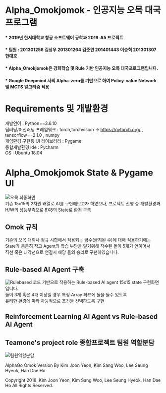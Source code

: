 # Alpha_Omokjomok - 인공지능 오목 대국프로그램
#### * 2019년 한서대학교 항공 소프트웨어 공학과 2019-A5 프로젝트 
#### * 팀원 : 201301256 김상우 201301264 김준연 201401443 이승혁 201301307 한대호   
#### * Alpha_Omokjomok은 강화학습 및 Rule 기반 인공지능 오목 대국프로그램입니다.
#### * Google Deepmind 사의 Alpha-zero를 기반으로 하여 Policy-value Network 및 MCTS 알고리즘 적용
# Requirements 및 개발환경
개발언어 : Python==3.6.10  
딥러닝/머신러닝 프레임워크 : torch,torchvision -> https://pytorch.org/ , tensorflow==2.1.0  , numpy  
게임환경 구현용 UI 라이브러리 : Pygame  
통합개발환경 ide : Pycharm  
OS : Ubuntu 18.04  

# Alpha_Omokjomok State & Pygame UI
![오목 최종화면](https://user-images.githubusercontent.com/63779100/106120190-6bb75680-6199-11eb-8bc5-3454209b4a22.JPG)  
기존 15x15의 2차원 배열로 AI를 구현해보고자 하였으나, 프로젝트 진행 중 개발환경과 H/W의 성능부족으로 8X8의 State로 환경 구축

## Omok 규칙
기존의 오목 대회나 정규 시합에서 적용되는 금수(금지된 수)에 대해 적용하기에는  
State가 충분히 작고 Agent의 학습 부담을 덜기위해 착수된 돌이 5개가 연이어서   
직선 혹은 대각선으로 연결시 해당 돌의 승리로 구현하였습니다. 

## Rule-based AI Agent 구축 
![Rulebased](https://user-images.githubusercontent.com/63779100/106120767-221b3b80-619a-11eb-99fd-6c7bb4211d27.gif)
코드 기반으로 작용하는 Rule-based AI agent 15x15 state 구현화면입니다.  
돌이 3개 혹은 4개 이상일 경우 특정 Array 좌표에 돌을 둘수 있도록  
유리한 환경에 따라 차등적으로 조건을 선택하도록 구현

##
## Reinforcement Learning AI Agent vs Rule-based AI Agent
## Teamone's project role 종합프로젝트 팀원 역할분담 

![팀원역할분담](https://user-images.githubusercontent.com/63779100/106121168-9950cf80-619a-11eb-9179-00f7f88a66ac.JPG)


AlphaGo Omok Version 
By Kim Joon Yeon, Kim Sang Woo, Lee Seung Hyeok, Han Dae Ho

Copyright 2018. Kim Joon Yeon, Kim Sang Woo, Lee Seung Hyeok, Han Dae Ho All Rights Reserved.
